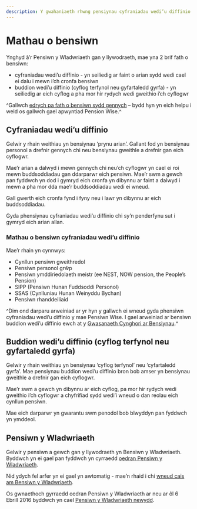 ```yaml
---
description: Y gwahaniaeth rhwng pensiynau cyfraniadau wedi’u diffinio a buddion wedi’u diffinio a gwybodaeth am Bensiwn y Wladwriaeth.
---
```


# Mathau o bensiwn

Ynghyd â’r Pensiwn y Wladwriaeth gan y llywodraeth, mae yna 2 brif fath o bensiwn:

- cyfraniadau wedi’u diffinio - yn seiliedig ar faint o arian sydd wedi cael ei dalu i mewn i’ch cronfa bensiwn
- buddion wedi’u diffinio (cyflog terfynol neu gyfartaledd gyrfa) - yn seiliedig ar eich cyflog a pha mor hir rydych wedi gweithio i’ch cyflogwr

^Gallwch [edrych pa fath o bensiwn sydd gennych](/cy/pension-type-tool) – bydd hyn yn eich helpu i weld os gallwch gael apwyntiad Pension Wise.^

## Cyfraniadau wedi’u diffinio

Gelwir y rhain weithiau yn bensiynau ‘prynu arian’. Gallant fod yn bensiynau personol a drefnir gennych chi neu bensiynau gweithle a drefnir gan eich cyflogwr.

Mae’r arian a dalwyd i mewn gennych chi neu’ch cyflogwr yn cael ei roi mewn buddsoddiadau gan ddarparwr eich pensiwn. Mae’r swm a gewch pan fyddwch yn dod i gymryd eich cronfa yn dibynnu ar faint a dalwyd i mewn a pha mor dda mae’r buddsoddiadau wedi ei wneud.

Gall gwerth eich cronfa fynd i fyny neu i lawr yn dibynnu ar eich buddsoddiadau.

Gyda phensiynau cyfraniadau wedi’u diffinio chi sy’n penderfynu sut i gymryd eich arian allan.

### Mathau o bensiwn cyfraniadau wedi’u diffinio

Mae’r rhain yn cynnwys:

- Cynllun pensiwn gweithredol
- Pensiwn personol grŵp
- Pensiwn ymddiriedolaeth meistr (ee NEST, NOW pension, the People’s Pension)
- SIPP (Pensiwn Hunan Fuddsoddi Personol)
- SSAS (Cynlluniau Hunan Weinyddu Bychan)
- Pensiwn rhanddeiliaid

^Dim ond darparu arweiniad ar yr hyn y gallwch ei wneud gyda phensiwn cyfraniadau wedi’u diffinio y mae Pensiwn Wise. I gael arweiniad ar bensiwn buddion wedi’u diffinio ewch at y [Gwasanaeth Cynghori ar Bensiynau](http://www.pensionsadvisoryservice.org.uk/).^

## Buddion wedi’u diffinio (cyflog terfynol neu gyfartaledd gyrfa)

Gelwir y rhain weithiau yn bensiynau ‘cyflog terfynol’ neu ‘cyfartaledd gyrfa’. Mae pensiynau buddion wedi’u diffinio bron bob amser yn bensiynau gweithle a drefnir gan eich cyflogwr.

Mae’r swm a gewch yn dibynnu ar eich cyflog, pa mor hir rydych wedi gweithio i’ch cyflogwr a chyfrifiad sydd wedi’i wneud o dan reolau eich cynllun pensiwn.

Mae eich darparwr yn gwarantu swm penodol bob blwyddyn pan fyddwch yn ymddeol.

## Pensiwn y Wladwriaeth

Gelwir y pensiwn a gewch gan y llywodraeth yn Bensiwn y Wladwriaeth. Byddwch yn ei gael pan fyddwch yn cyrraedd [oedran Pensiwn y Wladwriaeth](https://www.gov.uk/calculate-state-pension/y/age).

Nid ydych fel arfer yn ei gael yn awtomatig - mae’n rhaid i chi [wneud cais am Bensiwn y Wladwriaeth](https://www.gov.uk/state-pension/how-to-claim).

Os gwnaethoch gyrraedd oedran Pensiwn y Wladwriaeth ar neu ar ôl 6 Ebrill 2016 byddwch yn cael [Pensiwn y Wladwriaeth newydd](https://www.gov.uk/new-state-pension).
